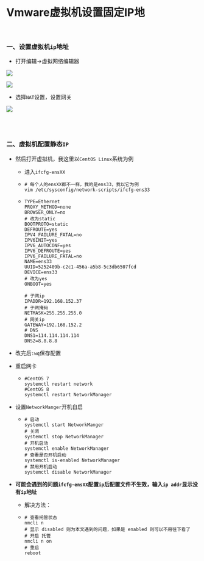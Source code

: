 # Vmware虚拟机设置固定IP地

<br>

### 一、设置虚拟机`ip`地址

- 打开编辑→虚拟网络编辑器

![](https://github.com/Dashan-IZ/DS_Installation/raw/master/Images/VMware-Images/2021-09-19_131631.png)

![](https://github.com/Dashan-IZ/DS_Installation/raw/master/Images/VMware-Images/2021-09-19_132502.png)

- 选择`NAT`设置，设置网关

![](https://github.com/Dashan-IZ/DS_Installation/raw/master/Images/VMware-Images/2021-09-19_134023.png)

<br>

<br>

### 二、虚拟机配置静态`IP`

- 然后打开虚拟机，我这里以`CentOS Linux`系统为例

  - 进入`ifcfg-ensXX`

  - ```shell
    # 每个人的ensXX都不一样，我的是ens33，我以它为例
    vim /etc/sysconfig/network-scripts/ifcfg-ens33
    ```
    
  - ```shell
    TYPE=Ethernet
    PROXY_METHOD=none
    BROWSER_ONLY=no
    # 改为static
    BOOTPROTO=static
    DEFROUTE=yes
    IPV4_FAILURE_FATAL=no
    IPV6INIT=yes
    IPV6_AUTOCONF=yes
    IPV6_DEFROUTE=yes
    IPV6_FAILURE_FATAL=no
    NAME=ens33
    UUID=5252409b-c2c1-456a-a5b8-5c3db6507fcd
    DEVICE=ens33
    # 改为yes
    ONBOOT=yes
    
    # 子网ip
    IPADDR=192.168.152.37
    # 子网掩码
    NETMASK=255.255.255.0
    # 网关ip
    GATEWAY=192.168.152.2
    # DNS
    DNS1=114.114.114.114
    DNS2=8.8.8.8
    ```

- 改完后`:wq`保存配置

- 重启网卡

  - ```shell
    #CentOS 7
    systemctl restart network
    #CentOS 8
    systemctl restart NetworkManager
    ```

- 设置`NetworkManger`开机自启

  - ```shell
    # 启动
    systemctl start NetworkManger
    # 关闭
    systemctl stop NetworkManager
    # 开机启动
    systemctl enable NetworkManager
    # 查看是否开机启动
    systemctl is-enabled NetworkManager
    # 禁用开机启动
    systemctl disable NetworkManager
    ```



- **可能会遇到的问题`ifcfg-ensXX`配置`ip`后配置文件不生效，输入`ip addr`显示没有`ip`地址**

  - 解决方法：

  - ```shell
    # 查看托管状态
    nmcli n
    # 显示 disabled 则为本文遇到的问题，如果是 enabled 则可以不用往下看了
    # 开启 托管
    nmcli n on
    # 重启
    reboot
    ```
